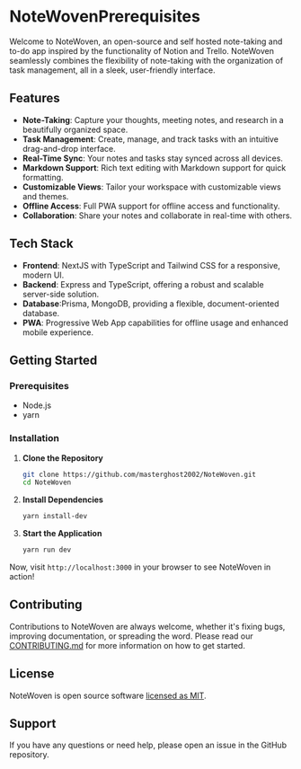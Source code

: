 # NoteWovenPrerequisites

Welcome to NoteWoven, an open-source and self hosted note-taking and to-do app inspired by the functionality of Notion and Trello. NoteWoven seamlessly combines the flexibility of note-taking with the organization of task management, all in a sleek, user-friendly interface.

## Features
- **Note-Taking**: Capture your thoughts, meeting notes, and research in a beautifully organized space.
- **Task Management**: Create, manage, and track tasks with an intuitive drag-and-drop interface.
- **Real-Time Sync**: Your notes and tasks stay synced across all devices.
- **Markdown Support**: Rich text editing with Markdown support for quick formatting.
- **Customizable Views**: Tailor your workspace with customizable views and themes.
- **Offline Access**: Full PWA support for offline access and functionality.
- **Collaboration**: Share your notes and collaborate in real-time with others.

## Tech Stack
- **Frontend**: NextJS with TypeScript and Tailwind CSS for a responsive, modern UI.
- **Backend**: Express and TypeScript, offering a robust and scalable server-side solution.
- **Database**:Prisma, MongoDB, providing a flexible, document-oriented database.
- **PWA**: Progressive Web App capabilities for offline usage and enhanced mobile experience.

## Getting Started

### Prerequisites
- Node.js
- yarn

### Installation

1. **Clone the Repository**
   ```bash
   git clone https://github.com/masterghost2002/NoteWoven.git
   cd NoteWoven
   ```

2. **Install Dependencies**
   ```bash
   yarn install-dev
   ```

3. **Start the Application**
   ```bash
   yarn run dev
   ```

Now, visit `http://localhost:3000` in your browser to see NoteWoven in action!

## Contributing
Contributions to NoteWoven are always welcome, whether it's fixing bugs, improving documentation, or spreading the word. Please read our [CONTRIBUTING.md](CONTRIBUTING_LINK) for more information on how to get started.

## License
NoteWoven is open source software [licensed as MIT](LICENSE_LINK).

## Support
If you have any questions or need help, please open an issue in the GitHub repository.
